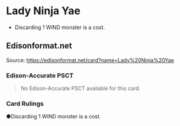 # Lady Ninja Yae

*   Discarding 1 WIND monster is a cost.

## Edisonformat.net

Source: https://edisonformat.net/card?name=Lady%20Ninja%20Yae

### Edison-Accurate PSCT

> No Edison-Accurate PSCT available for this card.

### Card Rulings

●Discarding 1 WIND monster is a cost.
            